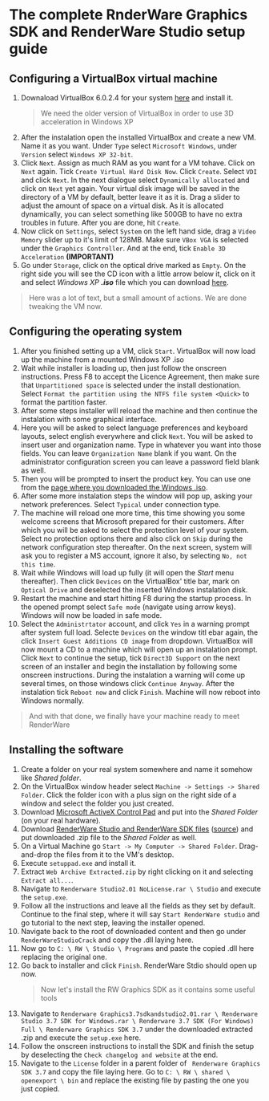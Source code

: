 # The complete RnderWare Graphics SDK and RenderWare Studio setup guide
## Configuring a VirtualBox virtual machine
1. Downaload VirtualBox 6.0.2.4 for your system [here](https://www.virtualbox.org/wiki/Download_Old_Builds_6_0) and install it.
   > We need the older version of VirtualBox in order to use 3D acceleration in Windows XP
2. After the instalation open the installed VirtualBox and create a new VM. Name it as you want. Under `Type` select `Microsoft Windows`, under `Version` select `Windows XP 32-bit`.
3. Click `Next`. Assign as much RAM as you want for a VM tohave. Click on `Next` again. Tick `Create Virtual Hard Disk Now`. Click `Create`. Select `VDI` and click `Next`. In the next dialogue select `Dynamically allocated` and click on `Next` yet again. Your virtual disk image will be saved in the directory of a VM by default, better leave it as it is. Drag a slider to adjust the amount of space on a virtual disk. As it is allocated dynamically, you can select something like 500GB to have no extra troubles in future. After you are done, hit `Create`.
4. Now click on `Settings`, select `System` on the left hand side, drag a `Video Memory` slider up to it's limit of 128MB. Make sure `VBox VGA` is selected under the `Graphics Controller`. And at the end, tick `Enable 3D Acceleration` **(IMPORTANT)**
5. Go under `Storage`, click on the optical drive marked as `Empty`. On the right side you will see the CD icon with a little arrow below it, click on it and select *Windows XP* ***.iso*** file which you can download [here](https://archive.org/details/WinXPProSP3x86).
> Here was a lot of text, but a small amount of actions. We are done tweaking the VM now.
## Configuring the operating system
1. After you finished setting up a VM, click `Start`. VirtualBox will now load up the machine from a mounted Windows XP .iso
2. Wait while installer is loading up, then just follow the onscreen instructions. Press F8 to accept the Licence Agreement, then make sure that `Unpartitioned space` is selected under the install destionation. Select `Format the partition using the NTFS file system <Quick>` to format the partition faster.
3. After some steps installer will reload the machine and then continue the instalation with some graphical interface.
4. Here you will be asked to select language preferences and keyboard layouts, select english everywhere and click `Next`. You will be asked to insert user and organization name. Type in whatever you want into those fields. You can leave `Organization Name` blank if you want. On the administrator configuration screen you can leave a password field blank as well.
5. Then you will be prompted to insert the product key. You can use one from the [page where you downloaded the Windows .iso](https://archive.org/details/WinXPProSP3x86).
6. After some more instalation steps the window will pop up, asking your network preferences. Select `Typical` under connection type.
7. The machine will reload one more time, this time showing you some welcome screens that Microsoft prepared for their customers. After which you will be asked to select the protection level of your system. Select no protection options there and also click on `Skip` during the network configuration step thereafter. On the next screen, system will ask you to register a MS account, ignore it also, by selecting `No, not this time`.
8. Wait while Windows will load up fully (it will open the *Start* menu thereafter). Then click `Devices` on the VirtualBox' title bar, mark on `Optical Drive` and deselected the inserted Windows instalation disk.
9. Restart the machine and start hitting F8 during the startup process. In the opened prompt select `Safe mode` (navigate using arrow keys). Windows will now be loaded in safe mode.
10. Select the `Administrtator` account, and click `Yes` in a warning prompt after system full load. Selecte `Devices` on the window titl ebar again, the click `Insert Guest Additions CD image` from dropdown. VirtualBox will now mount a CD to a machine which will open up an instalation prompt. Click `Next` to continue the setup, tick `Direct3D Support` on the next screen of an installer and begin the installation by following some onscreen instructions. During the instalation a warning will come up several times, on those windows click `Continue Anyway`. After the instalation tick `Reboot now` and click `Finish`. Machine will now reboot into Windows normally.
> And with that done, we finally have your machine ready to meet RenderWare
## Installing the software
1. Create a folder on your real system somewhere and name it somehow like *Shared folder*.
2. On the VirtualBox window header select `Machine -> Settings -> Shared Folder`. Click the folder icon with a plus sign on the right side of a window and select the folder you just created.
3. Download [Microsoft ActiveX Control Pad](https://docs.microsoft.com/en-us/previous-versions/ms968493(v=msdn.10)) and put into the *Shared Folder* (on your real hardware).
4. Download [RenderWare Studio and RenderWare SDK files](https://www.mediafire.com/file/nxe7pfwf645hnzz/Web_Archive_Extracted.zip/file) ([source](https://archive.org/details/renderwaregraphics3.7sdkandstudio2.01)) and put downloaded .zip file to the *Shared Folder* as well.
5. On a Virtual Machine go `Start -> My Computer -> Shared Folder`. Drag-and-drop the files from it to the VM's desktop.
6. Execute `setuppad.exe` and install it.
7. Extract `Web Archive Extracted.zip` by right clicking on it and selecting `Extract all...`.
8. Navigate to `Renderware Studio2.01 NoLicense.rar \ Studio` and execute the `setup.exe`.
9. Follow all the instructions and leave all the fields as they set by default. Continue to the final step, where it will say `Start RenderWare studio` and go tutorial to the next step, leaving the installer opened.
10. Navigate back to the root of downloaded content and then go under `RenderWareStudioCrack` and copy the .dll laying here.
11. Now go to `C: \ RW \ Studio \ Programs` and paste the copied .dll here replacing the original one.
12. Go back to installer and click `Finish`. RenderWare Stdio should open up now. 
    > Now let's install the RW Graphics SDK as it contains some useful tools
13.  Navigate to `Renderware Graphics3.7sdkandstudio2.01.rar \ Renderware Studio 3.7 SDK for Windows.rar \ Renderware 3.7 SDK (For Windows) Full \ Renderware Graphics SDK 3.7` under the downloaded extracted .zip and execute the `setup.exe` here.
14. Follow the onscreen instructions to install the SDK and finish the setup by deselecting the `Check changelog and website` at the end.
15. Navigate to the `License` folder in a parent folder of ` Renderware Graphics SDK 3.7` and copy the file laying here. Go to `C: \ RW \ shared \ openexport \ bin` and replace the existing file by pasting the one you just copied.
